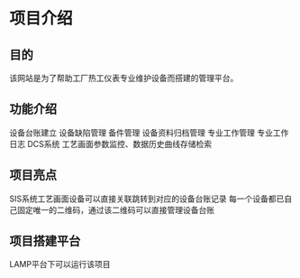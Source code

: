 # 项目介绍
## 目的
该网站是为了帮助工厂热工仪表专业维护设备而搭建的管理平台。
## 功能介绍
设备台账建立
设备缺陷管理
备件管理
设备资料归档管理
专业工作管理
专业工作日志
DCS系统
工艺画面参数监控、数据历史曲线存储检索
## 项目亮点
SIS系统工艺画面设备可以直接关联跳转到对应的设备台账记录
每一个设备都已自己固定唯一的二维码，通过该二维码可以直接管理设备台账
## 项目搭建平台
LAMP平台下可以运行该项目
